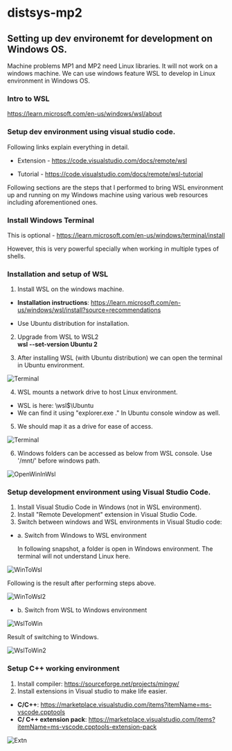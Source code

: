 # distsys-mp2

## Setting up dev environemt for development on Windows OS.
Machine problems MP1 and MP2 need Linux libraries. It will not work on a windows machine. We can use windows feature WSL to develop in Linux environment in Windows OS. 

### Intro to WSL 
https://learn.microsoft.com/en-us/windows/wsl/about 

### Setup dev environment using visual studio code. 

Following links explain everything in detail. 

* Extension - https://code.visualstudio.com/docs/remote/wsl 

* Tutorial - https://code.visualstudio.com/docs/remote/wsl-tutorial 

Following sections are the steps that I performed to bring WSL environment up and running on my Windows machine using various web resources including aforementioned ones. 

### Install Windows Terminal 
This is optional - https://learn.microsoft.com/en-us/windows/terminal/install 

However, this is very powerful specially when working in multiple types of shells. 

### Installation and setup of WSL 
1. Install WSL on the windows machine.  
 * **Installation instructions**: https://learn.microsoft.com/en-us/windows/wsl/install?source=recommendations 

 * Use Ubuntu distribution for installation. 

2. Upgrade from WSL to WSL2  
**wsl --set-version Ubuntu 2**

3. After installing WSL (with Ubuntu distribution) we can open the terminal in Ubuntu environment. 

![Terminal](https://github.com/AshutoshAgarwal01/distsys-mp2/blob/main/Markdown/Images/UbuntuInTerminal.png)

4. WSL mounts a network drive to host Linux environment. 
  * WSL is here: \\wsl$\Ubuntu 
  * We can find it using "explorer.exe ." In Ubuntu console window as well. 
  
5. We should map it as a drive for ease of access. 

![Terminal](https://github.com/AshutoshAgarwal01/distsys-mp2/blob/main/Markdown/Images/AsNetworkDrive.png)

6. Windows folders can be accessed as below from WSL console. 
Use '/mnt/' before windows path. 

![OpenWinInWsl](https://github.com/AshutoshAgarwal01/distsys-mp2/blob/main/Markdown/Images/OpenWindowsFolderInWsl.png)

### Setup development environment using Visual Studio Code. 

1. Install Visual Studio Code in Windows (not in WSL environment). 
2. Install "Remote Development" extension in Visual Studio Code. 
3. Switch between windows and WSL environments in Visual Studio code: 
  
  
  * a\. Switch from Windows to WSL environment
  
    In following snapshot, a folder is open in Windows environment. The terminal will not understand Linux here. 
  
  ![WinToWsl](https://github.com/AshutoshAgarwal01/distsys-mp2/blob/main/Markdown/Images/WindowsToWsl1.png)
  
  Following is the result after performing steps above. 
  
  ![WinToWsl2](https://github.com/AshutoshAgarwal01/distsys-mp2/blob/main/Markdown/Images/WindowsToWsl2.png)
  
  
  * b\. Switch from WSL to Windows environment
  
  ![WslToWin](https://github.com/AshutoshAgarwal01/distsys-mp2/blob/main/Markdown/Images/WSLToWindows1.png)
  
  Result of switching to Windows. 
  
  ![WslToWin2](https://github.com/AshutoshAgarwal01/distsys-mp2/blob/main/Markdown/Images/WslToWindows2.png)
  
### Setup C++ working environment 

1. Install compiler: https://sourceforge.net/projects/mingw/ 
2. Install extensions in Visual studio to make life easier. 
  * **C/C++**: https://marketplace.visualstudio.com/items?itemName=ms-vscode.cpptools 
  * **C/ C++ extension pack**: https://marketplace.visualstudio.com/items?itemName=ms-vscode.cpptools-extension-pack 
  
  ![Extn](https://github.com/AshutoshAgarwal01/distsys-mp2/blob/main/Markdown/Images/VsCodeExtensions.png)

